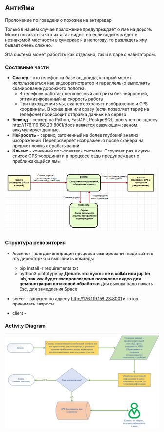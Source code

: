 
## АнтиЯма
Проложение по поведению похожее на антирадар

Только в нашем случае приложение предупреждает о яме на дороге.
Может показаться что их и так видно, но если водитель едет в незнакомой местности 
в сумерках и в непогоду, то разглядеть яму бывает очень сложно.

Эта система может работать как отдельно, так и в паре с навигатором.

### Составные части
- **Сканер** - это телефон на базе андроида, который может использоваться как видеорегистратор и параллельно выполнять сканирование
дорожного полотна. 
  - В телефоне работает легковесный алгоритм без нейросетей, оптимизированный на скорость работы
  - При нахождении ямы, сканер сохраняет изображение и GPS координаты. В конце дня или сразу
    (если позволяет тариф на телефоне) происходит отправка данных на сервер
- **Бекенд** - сервер на Python, FastAPI, PostgreSQL. доступен по адресу http://176.119.158.23:8001/docs 
является связующим звеном, аккумулирует данные.
- **Нейросеть** - сервис, заточенный на более глубокий анализ изображений. Перепроверяет изображения
после сканера на предмет ложных срабатываний
- **Клиент** - конечный пользователь системы. Сгружает раз в сутки список GPS-координат и в процессе езды
предупреждает о приближающейся ямы

![schema](docs/schema.png)

### Структура репозитория
- /scanner - для демонстрации процесса сканирования надо зайти в эту директорию и выполнить команды
  - pip install -r requirements.txt
  - python3 prototype.py **Делать это нужно не в collab или jupiter lab, так как будет воспроизведено потоковое видео для
демонстрации потоковой обработки** Для выхода надо нажать Esc, для замедления Space
- server - запущен по адресу http://176.119.158.23:8001 и готов принимать запросы

- client - 

### Activity Diagram
![schema](docs/activity-diagram.jpg)